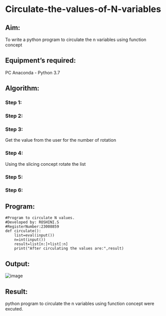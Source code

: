 # Circulate-the-values-of-N-variables
## Aim:
To write a python program to circulate the n variables using function concept
## Equipment’s required:
PC
Anaconda - Python 3.7
## Algorithm: 
### Step 1: 
### Step 2: 
### Step 3: 
Get the value from the user for the number of rotation
### Step 4: 
Using the slicing concept rotate the list

### Step 5: 

### Step 6:

## Program:
```
#Program to circulate N values.
#Developed by: ROSHINI.S 
#RegisterNumber:23008859
def circulate():
    list=eval(input())
    n=int(input())
    result=list[n:]+list[:n]
    print("After circulating the values are:",result)

```
## Output:
![image](https://github.com/23008859/Circulate-the-values-of-N-variables/assets/139117979/7f9575f8-7dc1-456c-9400-9127a160f8f6)

## Result:
python program to circulate the n variables using function concept were excuted.
